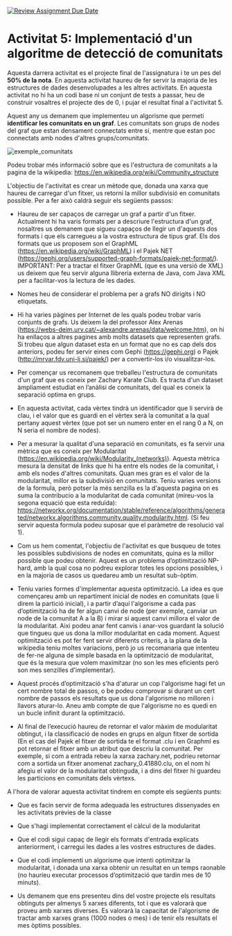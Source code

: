 [![Review Assignment Due Date](https://classroom.github.com/assets/deadline-readme-button-24ddc0f5d75046c5622901739e7c5dd533143b0c8e959d652212380cedb1ea36.svg)](https://classroom.github.com/a/ATjmnE9P)
# Activitat 5: Implementació d'un algoritme de detecció de comunitats

Aquesta darrera activitat es el projecte final de l'assignatura i te un pes del **50% de la nota**. En aquesta activitat haureu de fer servir la majoria de les estructures de dades desenvolupades a les altres activitats. En aquesta activitat no hi ha un codi base ni un conjunt de tests a passar, heu de construir vosaltres el projecte des de 0, i pujar el resultat final a l'activitat 5.

Aquest any us demanem que implementeu un algorisme que permeti **identificar les comunitats en un graf**. Les comunitats son grups de nodes del graf que estan densament connectats entre si, mentre que estan poc connectats amb nodes d'altres grups/comunitats. 

![exemple_comunitats](https://upload.wikimedia.org/wikipedia/commons/f/f4/Network_Community_Structure.svg)

Podeu trobar més informació sobre que es l'estructura de comunitats a la pagina de la wikipedia: https://en.wikipedia.org/wiki/Community_structure

L'objectiu de l'activitat es crear un mètode que, donada una xarxa que haureu de carregar d'un fitxer, us retorni la millor subdivisió en comunitats possible. Per a fer això caldrà seguir els següents passos:

* Haureu de ser capaços de carregar un graf a partir d'un fitxer. Actualment hi ha varis formats per a descriure l'estructura d'un graf, nosaltres us demanem que sigueu capaços de llegir un d'aquests dos formats i que els carregueu a la vostra estructura de tipus graf. Els dos formats que us proposem son el GraphML (https://en.wikipedia.org/wiki/GraphML) i el Pajek NET (https://gephi.org/users/supported-graph-formats/pajek-net-format/). IMPORTANT: Per a tractar el fitxer GraphML (que es una versió de XML) us deixem que feu servir alguna llibreria externa de Java, com Java XML per a facilitar-vos la lectura de les dades.

* Nomes heu de considerar el problema per a grafs NO dirigits i NO etiquetats.

* Hi ha varies pàgines per Internet de les quals podeu trobar varis conjunts de grafs. Us deixem la del professor Alex Arenas (https://webs-deim.urv.cat/~alexandre.arenas/data/welcome.htm), on hi ha enllaços a altres pagines amb molts datasets que representen grafs. Si trobeu que algun dataset esta en un format que no es cap dels dos anteriors, podeu fer servir eines com Gephi (https://gephi.org) o Pajek (http://mrvar.fdv.uni-lj.si/pajek/) per a convertir-los i/o visualitzar-los.

* Per començar us recomanem que treballeu l'estructura de comunitats d'un graf que es coneix per Zachary Karate Club. Es tracta d'un dataset àmpliament estudiat en l’anàlisi de comunitats, del qual es coneix la separació optima en grups.
  
* En aquesta activitat, cada vèrtex tindrà un identificador que li servirà de clau, i el valor que es guardi en el vèrtex serà la comunitat a la qual pertany aquest vèrtex (que pot ser un numero enter en el rang 0 a N, on N seria el nombre de nodes).

* Per a mesurar la qualitat d'una separació en comunitats, es fa servir una mètrica que es coneix per Modularitat (https://en.wikipedia.org/wiki/Modularity_(networks)). Aquesta mètrica mesura la densitat de links que hi ha entre els nodes de la comunitat, i amb els nodes d'altres comunitats. Quan mes gran es el valor de la modularitat, millor es la subdivisió en comunitats. Teniu varies versions de la formula, però potser la més senzilla es la d'aquesta pagina on es suma la contribucio a la modularitat de cada comunitat (mireu-vos la segona equació que esta reduïda): https://networkx.org/documentation/stable/reference/algorithms/generated/networkx.algorithms.community.quality.modularity.html. (Si feu servir aquesta formula podeu suposar que el paràmetre de resolució val 1).

* Com us hem comentat, l'objectiu de l'activitat es que busqueu de totes les possibles subdivisions de nodes en comunitats, quina es la millor possible que podeu obtenir. Aquest es un problema d’optimització NP-hard, amb la qual cosa no podreu explorar totes les opcions possibles, i en la majoria de casos us quedareu amb un resultat sub-òptim.

* Teniu varies formes d'implementar aquesta optimització. La idea es que començareu amb un repartiment inicial de nodes en comunitats (que li direm la partició inicial), i a partir d’aquí l'algorisme a cada pas d’optimització ha de fer algun canvi de node (per exemple, canviar un node de la comunitat A a la B) i mirar si aquest canvi millora el valor de la modularitat. Aixi podeu anar fent canvis i anar-vos guardant la solució que tingueu que us dona la millor modularitat en cada moment. Aquest optimització es pot fer fent servir diferents criteris, a la plana de la wikipedia teniu moltes variacions, però jo us recomanaria que intenteu de fer-ne alguna de simple basada en la optimització de modularitat, que és la mesura que volem maximitzar (no son les mes eficients però son mes senzilles d'implementar).

* Aquest procés d’optimització s'ha d'aturar un cop l'algorisme hagi fet un cert nombre total de passos, o be podeu comprovar si durant un cert nombre de passos els resultats que us dona l'algorisme no milloren i llavors aturar-lo. Aneu amb compte de que l'algorisme no es quedi en un bucle infinit durant la optimització.

* Al final de l’execució haureu de retornar el valor màxim de modularitat obtingut, i la classificació de nodes en grups en algun fitxer de sortida (En el cas del Pajek el fitxer de sortida te el format .clu i en Graphml es pot retornar el fitxer amb un atribut que descriu la comunitat. Per exemple, si com a entrada rebeu la xarxa zachary.net, podríeu retornar com a sortida un fitxer anomenat zachary_0.41880.clu, on el nom hi afegiu el valor de la modularitat obtinguda, i a dins del fitxer hi guardeu les particions en comunitats dels vèrtexs.

A l'hora de valorar aquesta activitat tindrem en compte els següents punts:

* Que es facin servir de forma adequada les estructures dissenyades en les activitats prèvies de la classe

* Que s'hagi implementat correctament el càlcul de la modularitat

* Que el codi sigui capaç de llegir els formats d'entrada explicats anteriorment, i carregui les dades a les vostres estructures de dades.

* Que el codi implementi un algorisme que intenti optimitzar la modularitat, i donada una xarxa obtenir un resultat en un temps raonable (no hauríeu executar processos d’optimització que tardin mes de 10 minuts).

*  Us demanem que ens presenteu dins del vostre projecte els resultats obtinguts per almenys 5 xarxes diferents, tot i que es valorarà que proveu amb xarxes diverses. Es valorarà la capacitat de l'algorisme de tractar amb xarxes grans (1000 nodes o mes) i de tenir els resultats el mes òptims possibles.


